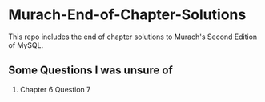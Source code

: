 # Murach-End-of-Chapter-Solutions
This repo includes the end of chapter solutions to Murach's Second Edition of MySQL.

## Some Questions I was unsure of
1. Chapter 6 Question 7
